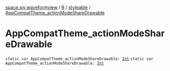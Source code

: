 [space.siy.waveformview](../../index.md) / [R](../index.md) / [styleable](index.md) / [AppCompatTheme_actionModeShareDrawable](./-app-compat-theme_action-mode-share-drawable.md)

# AppCompatTheme_actionModeShareDrawable

`static var AppCompatTheme_actionModeShareDrawable: `[`Int`](https://kotlinlang.org/api/latest/jvm/stdlib/kotlin/-int/index.html)
`static var AppCompatTheme_actionModeShareDrawable: `[`Int`](https://kotlinlang.org/api/latest/jvm/stdlib/kotlin/-int/index.html)